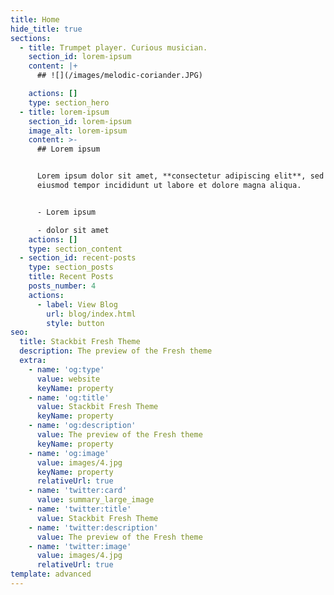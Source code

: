 ```yaml
---
title: Home
hide_title: true
sections:
  - title: Trumpet player. Curious musician.
    section_id: lorem-ipsum
    content: |+
      ## ![](/images/melodic-coriander.JPG)

    actions: []
    type: section_hero
  - title: lorem-ipsum
    section_id: lorem-ipsum
    image_alt: lorem-ipsum
    content: >-
      ## Lorem ipsum


      Lorem ipsum dolor sit amet, **consectetur adipiscing elit**, sed do
      eiusmod tempor incididunt ut labore et dolore magna aliqua.


      - Lorem ipsum

      - dolor sit amet
    actions: []
    type: section_content
  - section_id: recent-posts
    type: section_posts
    title: Recent Posts
    posts_number: 4
    actions:
      - label: View Blog
        url: blog/index.html
        style: button
seo:
  title: Stackbit Fresh Theme
  description: The preview of the Fresh theme
  extra:
    - name: 'og:type'
      value: website
      keyName: property
    - name: 'og:title'
      value: Stackbit Fresh Theme
      keyName: property
    - name: 'og:description'
      value: The preview of the Fresh theme
      keyName: property
    - name: 'og:image'
      value: images/4.jpg
      keyName: property
      relativeUrl: true
    - name: 'twitter:card'
      value: summary_large_image
    - name: 'twitter:title'
      value: Stackbit Fresh Theme
    - name: 'twitter:description'
      value: The preview of the Fresh theme
    - name: 'twitter:image'
      value: images/4.jpg
      relativeUrl: true
template: advanced
---
```

